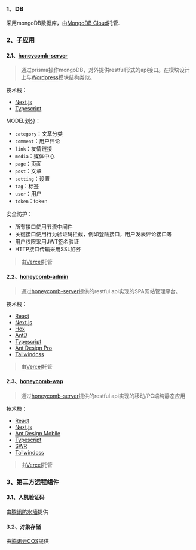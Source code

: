 ### 1、DB

采用mongoDB数据库，由[MongoDB Cloud](https://www.mongodb.com/cloud)托管.


### 2、子应用

#### 2.1、[honeycomb-server](https://github.com/guanweisong/honeycomb-server.serverless)

> 通过prisma操作mongoDB，对外提供restful形式的api接口。在模块设计上与[Wordpress](https://wordpress.org/)模块结构类似。

技术栈：

* [Next.js](https://nextjs.org/)
* [Typescript](https://www.typescriptlang.org/)

MODEL划分：

* `category`：文章分类
* `comment`：用户评论
* `link`：友情链接
* `media`：媒体中心
* `page`：页面
* `post`：文章
* `setting`：设置
* `tag`：标签
* `user`：用户
* `token`：token

安全防护：
* 所有接口使用节流中间件
* 关键接口使用行为验证码拦截，例如登陆接口，用户发表评论接口等
* 用户权限采用JWT签名验证
* HTTP接口传输采用SSL加密

> 由[Vercel](https://vercel.com/)托管

#### 2.2、[honeycomb-admin](https://github.com/guanweisong/honeycomb-admin)

> 通过[honeycomb-server](https://github.com/guanweisong/honeycomb-server)提供的restful api实现的SPA网站管理平台。

技术栈：

* [React](https://reactjs.org/)
* [Next.js](https://umijs.org/)
* [Hox](https://github.com/umijs/hox)
* [AntD](https://ant.design/)
* [Typescript](https://www.typescriptlang.org/)
* [Ant Design Pro](https://pro.ant.design/)
* [Tailwindcss](https://tailwindcss.com)

> 由[Vercel](https://vercel.com/)托管

#### 2.3、[honeycomb-wap](https://github.com/guanweisong/honeycomb-wap)

> 通过[honeycomb-server](https://github.com/guanweisong/honeycomb-server)提供的restful api实现的移动/PC端纯静态应用

技术栈：

* [React](https://reactjs.org/)
* [Next.js](https://nextjs.org/)
* [Ant Design Mobile](https://mobile.ant.design)
* [Typescript](https://www.typescriptlang.org/)
* [SWR](https://swr.vercel.app)
* [Tailwindcss](https://tailwindcss.com)

> 由[Vercel](https://vercel.com/)托管

### 3、第三方远程组件

#### 3.1、人机验证码

由[腾讯防水墙](https://007.qq.com)提供

#### 3.2、对象存储

由[腾讯云COS](https://cloud.tencent.com/product/cos)提供
